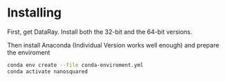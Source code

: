 # Installing
First, get DataRay. Install both the 32-bit and the 64-bit versions. 

Then install Anaconda (Individual Version works well enough) and prepare the enviroment
```bash
conda env create --file conda-enviroment.yml
conda activate nanosquared
```

